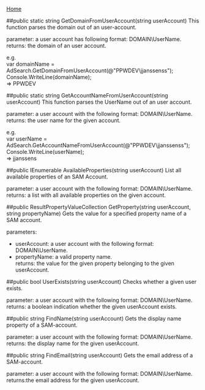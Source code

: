 [Home](Home.md)

##public static string GetDomainFromUserAccount(string userAccount)
This function parses the domain out of an user-account.  

parameter: a user account has following format: DOMAIN\UserName.  
returns: the domain of an user account.

e.g.  
var domainName = AdSearch.GetDomainFromUserAccount(@"PPWDEV\jjanssenss");  
Console.WriteLine(domainName);  
=> PPWDEV

##public static string GetAccountNameFromUserAccount(string userAccount)
This function parses the UserName out of an user account.  

parameter: a user account with the following format: DOMAIN\UserName.  
returns: the user name for the given account.  

e.g.  
var userName = AdSearch.GetAccountNameFromUserAccount(@"PPWDEV\jjanssenss");  
Console.WriteLine(userName);    
=> jjanssens


##public IEnumerable<string> AvailableProperties(string userAccount)
List all available properties of an SAM Account.  

parameter: a user account with the following format: DOMAIN\UserName.  
returns: a list with all available properties on the given account.

##public ResultPropertyValueCollection GetProperty(string userAccount, string propertyName)
Gets the value for a specified property name of a SAM account. 
 
parameters:  
- userAccount: a user account with the following format: DOMAIN\UserName.  
- propertyName: a valid property name.   
returns: the value for the given property belonging to the given userAccount.

##public bool UserExists(string userAccount)
Checks whether a given user exists.  

parameter: a user account with the following format: DOMAIN\UserName.  
returns: a boolean indication whether the given userAccount exists.

##public string FindName(string userAccount)
Gets the display name property of a SAM-account. 
   
parameter: a user account with the following format: DOMAIN\UserName.  
returns: the display name for the given userAccount.

##public string FindEmail(string userAccount)
Gets the email address of a SAM-account. 
 
parameter: a user account with the following format: DOMAIN\UserName.  
returns:the email address for the given userAccount.

